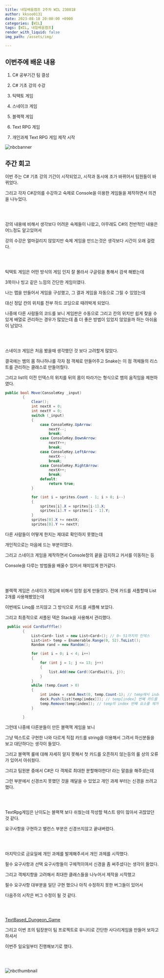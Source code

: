 ```yaml
---
title: 내일배움캠프 2주차 WIL 230818
author: kksoo0131
date: 2023-08-18 20:00:00 +0900
categories: [WIL]
tags: [WIL, 내일배움캠프]
render_with_liquid: false
img_path: /assets/img/

---
```


## 이번주에 배운 내용

1. C# 공부기간 팀 결성

2. C# 기초 강의 수강

3. 틱택토 게임

4. 스네이크 게임

5. 블랙잭 게임

6. Text RPG 게임

7. 개인과제 Text RPG 게임 제작 시작

![nbcbanner](TILbanner.png)

## 주간 회고

이번 주는 C# 기초 강의 기간이 시작되었고, 시작과 동시에 조가 바뀌어서 팀원들이 바뀌었다.

그리고 각자 C#강의를 수강하고 숙제로 Console을 이용한 게임들을 제작하면서 의견을 나누었다.

<br/>
<br/>

강의 내용에 비해서 생각보다 어려운 숙제들이 나왔고, 아무래도 C#의 전반적인 내용은 어느정도 알고있어서

강의 수강은 얼마걸리지 않았지만 숙제 게임을 만드는것은 생각보다 시간이 오래 걸렸다.

<br/>
<br/>

틱택토 게임은 어떤 방식의 게임 인지 잘 몰라서 구글링을 통해서 검색 해봤는데

3목이나 빙고 같은 느낌의 간단한 게임이였다.


나는 맵을 만들어서 게임을 구성했고, 그 결과 게임을 자동으로 그릴 수 있었는데

대신 정답 칸의 위치를 전부 하드 코딩으로 때려박게 되었다. 


나중에 다른 사람들의 코드를 보니 게임판은 수동으로 그리고 칸의 위치만 쉽게 찾을 수 있게 배열로 관리하는 경우가 많았는데 좀 더 좋은 방법이 있었지 않았을까 하는 아쉬움이 남았다.


<br/>
<br/>

스네이크 게임은 처음 봤을때 생각했던 것 보다 고려할게 많았다.

결국에는 뱀의 몸 하나하나를 각자 점 객체로 만들어주고 Snake는 이 점 객체들의 리스트를 관리하는 클래스로 만들어줬다.

그리고 list의 이전 인덱스의 위치를 뒤의 몸이 따라가는 형식으로 뱀의 움직임을 제현하였다.

```cs
public bool Move(ConsoleKey _input)
        {
            Clear();
            int nextX = 0;
            int nextY = 0;
            switch (_input)
            {
                case ConsoleKey.UpArrow:
                    nextY--;
                    break;
                case ConsoleKey.DownArrow:
                    nextY++;
                    break;
                case ConsoleKey.LeftArrow:
                    nextX--;
                    break;
                case ConsoleKey.RightArrow:
                    nextX++;
                    break;
                default:
                    return true;
            }

            for (int i = sprites.Count - 1; i > 0; i--)
            {
                sprites[i].X = sprites[i-1].X;
                sprites[i].Y = sprites[i - 1].Y;
            }
            sprites[0].X += nextX;
            sprites[0].Y += nextY;
```

다른 사람들이 어떻게 한지는 제대로 확인하지 못했는데 

개인적으로는 마음에 드는 부분이였다.

그리고 스네이크 게임을 제작하면서 Console창의 끝을 감지하고 커서를 이동하는 등

Console을 다루는 방법들을 배울수 있어서 재미있게 한거같다.


<br/>
<br/>

블랙잭 게임은 스네이크 게임에 비해서 엄청 쉽게 만들었다. 전에 카드를 셔플할때 List 2개를 사용해봤었는데

이번에도 Linq를 쓰지않고 그 방식으로 카드를 셔플해 보았다.

그리고 최종적으로 셔플된 덱은 Stack을 사용해서 관리했다.

```cs
 public void CardSufffle()
        {
            List<Card> list = new List<Card>(); // 0~ 51까지의 인덱스
            List<int> temp = Enumerable.Range(0, 52).ToList();
            Random rand = new Random();

            for (int i = 0; i < 4; i++)
            {
                for (int j = 1; j <= 13; j++)
                {
                    list.Add(new Card((CardSuit)i, j));
                }
            }
            while (temp.Count > 0)
            {
                int index = rand.Next(0, temp.Count-1); // temp에서 index 번째 요소를 선택
                deck.Push(list[temp[index]]); // temp[index] 번째 카드를 stack 가장 아래에넣는다.
                temp.Remove(temp[index]); // temp의 index 번째 요소를 제거
            }

        }
```

그런데 나중에 다른분들이 만든 블랙잭 게임을 보니

그냥 텍스트로 구현한 나와 다르게 직접 카드를 string을 이용해서 그려서 하신분들을 보고 대단하다는 생각이 들었다.

그리고 블랙잭 룰에 대해 자세히 알지 못해서 첫 카드를 오픈하지 않는등의 룰 상의 오류가 있어서 아쉬웠다.

그리고 팀원분 중에서 C#은 다 객체로 최대한 분할해야한다! 라는 말씀을 해주셨는데

그런 부분에서 신경쓰지 못했던 것을 깨달을 수 있었고 개인 과제 부터는 신경을 쓰려고했다.

<br/>
<br/>

TextRpg게임은 난이도는 블랙잭 보다 쉬웠는데 작성할 텍스트 량이 많아서 귀찮았던 것 같다.

요구사항을 구현하고 밸런스 부분은 신경쓰지않고 끝내버렸다.

<br/>
<br/>
    
마지막으로 금요일에 개인 과제를 발제해주셔서 개인 과제를 시작했다.

필수 요구사항과 선택 요구사항들이 구체적이여서 신경을 좀 써주셨다는 생각이 들었다.

그리고 객체지향을 고려해서 최대한 클래스들을 나누어서 제작을 시작했고

필수 요구사항 대부분을 일단 구현 했으나 아직 수정하지 못한 버그들이 있어서

다음주의 시작은 버그 수정이 될 것 같다.

<br/>
<br/>

[TextBased_Dungeon_Game](https://github.com/kksoo0131/TextBased_Dungeon_Game)

그리고 이번 조의 팀장분이 팀 프로젝트로 유니티로 간단한 사다리게임을 만들어 보자고 하셔서

이번주 일요일부터 진행해보기로 했다.

<br/>
<br/>


![nbcthumbnail](thumbnail-image.png)